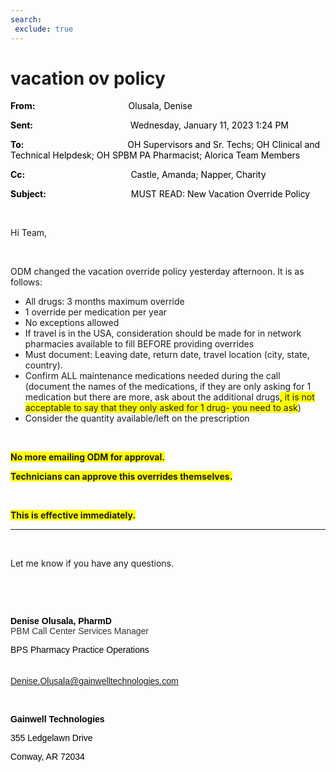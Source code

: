 ```yaml
---
search:
 exclude: true
---
```


# vacation ov policy

<div class="WordSection1">

**<span style="color:black">From:<span style="mso-tab-count:1">                                            
</span></span>**<span style="color:black">Olusala, Denise</span>

**<span style="color:black">Sent:<span style="mso-tab-count:1">                                              
</span></span>**<span style="color:black">Wednesday, January 11, 2023
1:24 PM</span>

**<span style="color:black">To:<span style="mso-tab-count:1">                                                 
</span></span>**<span style="color:black">OH Supervisors and Sr. Techs;
OH Clinical and Technical Helpdesk; OH SPBM PA Pharmacist; Alorica Team
Members</span>

**<span style="color:black">Cc:<span style="mso-tab-count:1">                                                  
</span></span>**<span style="color:black">Castle, Amanda; Napper,
Charity</span>

**<span style="color:black">Subject:<span style="mso-tab-count:1">                                        
</span></span>**<span style="color:black">MUST READ: New Vacation
Override Policy</span>

 

Hi Team,

 

ODM changed the vacation override policy yesterday afternoon. It is as
follows:

  - <span style="mso-fareast-font-family:&quot;Times New Roman&quot;">All
    drugs: 3 months maximum override</span>
  - <span style="mso-fareast-font-family:&quot;Times New Roman&quot;">1
    override per medication per year</span>
  - <span style="mso-fareast-font-family:&quot;Times New Roman&quot;">No
    exceptions allowed</span>
  - <span style="mso-fareast-font-family:&quot;Times New Roman&quot;">If
    travel is in the USA, consideration should be made for in network
    pharmacies available to fill BEFORE providing overrides</span>
  - <span style="mso-fareast-font-family:&quot;Times New Roman&quot;">Must
    document: Leaving date, return date, travel location (city, state,
    country).</span>
  - <span style="mso-fareast-font-family:&quot;Times New Roman&quot;">Confirm
    ALL maintenance medications needed during the call (document the
    names of the medications, if they are only asking for 1 medication
    but there are more, ask about the additional
    drugs<span style="background:yellow;mso-highlight:yellow">, it is
    not acceptable to say that they only asked for 1 drug- you need to
    ask</span>)</span>
  - <span style="mso-fareast-font-family:&quot;Times New Roman&quot;">Consider
    the quantity available/left on the prescription</span>

 

**<span style="background:yellow;mso-highlight:yellow">No more emailing
ODM for approval.</span>**

**<span style="background:yellow;mso-highlight:yellow">Technicians can
approve this overrides themselves. </span>**

**<span style="background:yellow;mso-highlight:yellow"></span>**

 

**<span style="background:yellow;mso-highlight:yellow">This is effective
immediately.</span>**

****

 

Let me know if you have any questions.

 

 

**<span style="font-family:&quot;Arial&quot;,sans-serif;color:black">Denise
Olusala,
PharmD</span>**<span style="font-family:&quot;Arial&quot;,sans-serif;
color:black">  
</span><span style="font-size:10.5pt;font-family:&quot;Arial&quot;,sans-serif;color:#333333;
background:white">PBM Call Center Services Manager</span>

<span style="font-family:&quot;Arial&quot;,sans-serif;color:black">BPS
Pharmacy Practice Operations</span>

<span style="font-size:4.0pt;font-family:&quot;Arial&quot;,sans-serif;
color:black">  </span>

<span style="font-family:&quot;Arial&quot;,sans-serif"><Denise.Olusala@gainwelltechnologies.com>
</span>

<span style="font-family:&quot;Arial&quot;,sans-serif"></span>

 

**<span style="font-family:&quot;Arial&quot;,sans-serif;color:black">Gainwell
Technologies </span>**

<span style="font-family:&quot;Arial&quot;,sans-serif;color:black">355
Ledgelawn Drive</span>

<span style="font-family:&quot;Arial&quot;,sans-serif;color:black">Conway,
AR 72034</span>

<span style="font-family:&quot;Arial&quot;,sans-serif;color:black"><span class="image"></span></span>

 

 

</div>
